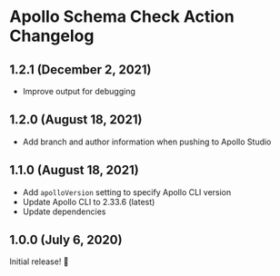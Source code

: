 # Apollo Schema Check Action Changelog

## 1.2.1 (December 2, 2021)

- Improve output for debugging

## 1.2.0 (August 18, 2021)

- Add branch and author information when pushing to Apollo Studio

## 1.1.0 (August 18, 2021)

- Add `apolloVersion` setting to specify Apollo CLI version
- Update Apollo CLI to 2.33.6 (latest)
- Update dependencies

## 1.0.0 (July 6, 2020)

Initial release! :tada:
